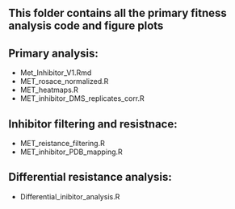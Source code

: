 ## This folder contains all the primary fitness analysis code and figure plots 
   
## Primary analysis:
-  Met_Inhibitor_V1.Rmd
-  MET_rosace_normalized.R
-  MET_heatmaps.R
-  MET_inhibitor_DMS_replicates_corr.R

## Inhibitor filtering and resistnace:  
- MET_reistance_filtering.R
- MET_inhibitor_PDB_mapping.R

## Differential resistance analysis: 
- Differential_inibitor_analysis.R
